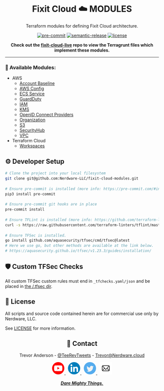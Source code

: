 <div align="center">

# Fixit Cloud ☁️ MODULES

Terraform modules for defining Fixit Cloud architecture.

[![pre-commit][pre-commit-shield]](https://github.com/pre-commit/pre-commit)
[![semantic-release][semantic-shield]](https://github.com/semantic-release/semantic-release)
[![license][license-shield]](/LICENSE)

**Check out the [fixit-cloud-live][fixit-cloud-live] repo to view the Terragrunt files which implement these modules.**

</div>

---

### 🧱 Available Modules:

- AWS
  - [Account Baseline](AWS_AccountBaseline/README.md)
  - [AWS Config](AWS_Config/README.md)
  - [ECS Service](AWS_ECS_Service/README.md)
  - [GuardDuty](AWS_GuardDuty/README.md)
  - [IAM](AWS_IAM/README.md)
  - [KMS](AWS_KMS/README.md)
  - [OpenID Connect Providers](AWS_OpenID_Connect_Providers/README.md)
  - [Organization](AWS_Organization/README.md)
  - [S3](AWS_S3/README.md)
  - [SecurityHub](AWS_SecurityHub/README.md)
  - [VPC](AWS_VPC/README.md)
- Terraform Cloud
  - [Workspaces](TFC_Workspaces/README.md)

## ⚙️ Developer Setup

```bash
# Clone the project into your local filesystem
git clone git@github.com:Nerdware-LLC/fixit-cloud-modules.git

# Ensure pre-commit is installed (more info: https://pre-commit.com/#install)
pip3 install pre-commit

# Ensure pre-commit git hooks are in place
pre-commit install

# Ensure TFLint is installed (more info: https://github.com/terraform-linters/tflint#readme)
curl -s https://raw.githubusercontent.com/terraform-linters/tflint/master/install_linux.sh | bash

# Ensure TFSec is installed.
go install github.com/aquasecurity/tfsec/cmd/tfsec@latest
# Here we use go, but other methods are available at the link below.
# https://aquasecurity.github.io/tfsec/v1.23.3/guides/installation/
```

## 🛡️ Custom TFSec Checks

All custom TFSec custom rules must end in `_tfchecks.yaml/json` and be placed in [the /.tfsec dir](/.tfsec/README.md).

## 📝 License

All scripts and source code contained herein are for commercial use only by Nerdware, LLC.

See [LICENSE](/LICENSE) for more information.

<div align="center">

## 💬 Contact

Trevor Anderson - [@TeeRevTweets](https://twitter.com/teerevtweets) - [Trevor@Nerdware.cloud](mailto:trevor@nerdware.cloud)

  <a href="https://www.youtube.com/channel/UCguSCK_j1obMVXvv-DUS3ng">
    <img src="/.github/assets/YouTube_icon_circle.svg" height="40" />
  </a>
  &nbsp;
  <a href="https://www.linkedin.com/in/meet-trevor-anderson/">
    <img src="/.github/assets/LinkedIn_icon_circle.svg" height="40" />
  </a>
  &nbsp;
  <a href="https://twitter.com/TeeRevTweets">
    <img src="/.github/assets/Twitter_icon_circle.svg" height="40" />
  </a>
  &nbsp;
  <a href="mailto:trevor@nerdware.cloud">
    <img src="/.github/assets/email_icon_circle.svg" height="40" />
  </a>
  <br><br>

  <a href="https://daremightythings.co/">
    <strong><i>Dare Mighty Things.</i></strong>
  </a>

</div>

<!-- LINKS -->

[pre-commit-shield]: https://img.shields.io/badge/pre--commit-33A532.svg?logo=pre-commit&logoColor=F8B424&labelColor=gray
[semantic-shield]: https://img.shields.io/badge/%20%20%F0%9F%93%A6%F0%9F%9A%80-semantic--release-E10079.svg
[license-shield]: https://img.shields.io/badge/license-Proprietary-000080.svg?labelColor=gray
[fixit-cloud-live]: https://github.com/Nerdware-LLC/fixit-cloud-live
